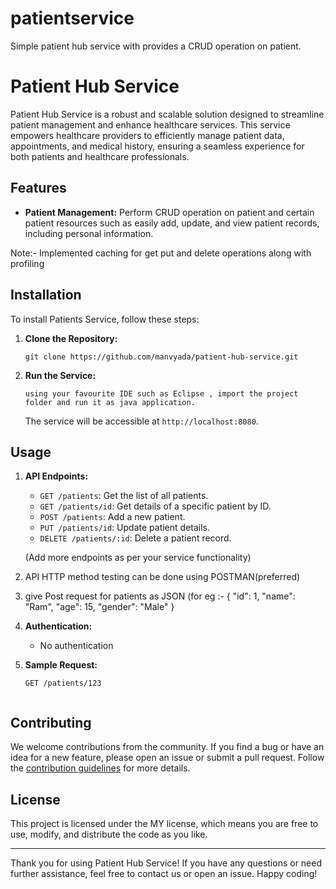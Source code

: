 # patientservice

Simple patient hub service with provides a CRUD operation on patient.

# Patient Hub Service

Patient Hub Service is a robust and scalable solution designed to streamline patient management and enhance healthcare services. This service empowers healthcare providers to efficiently manage patient data, appointments, and medical history, ensuring a seamless experience for both patients and healthcare professionals.

## Features

- **Patient Management:** Perform CRUD operation on patient and certain patient
resources such as easily add, update, and view patient records, including personal information.

Note:- Implemented caching for get put and delete operations along with profiling

## Installation

To install Patients Service, follow these steps:

1. **Clone the Repository:**
   ```
   git clone https://github.com/manvyada/patient-hub-service.git
   ```

3. **Run the Service:**
   ```
   using your favourite IDE such as Eclipse , import the project folder and run it as java application.
   ```

   The service will be accessible at `http://localhost:8080`.

## Usage

1. **API Endpoints:**
   - `GET /patients`: Get the list of all patients.
   - `GET /patients/id`: Get details of a specific patient by ID.
   - `POST /patients`: Add a new patient.
   - `PUT /patients/id`: Update patient details.
   - `DELETE /patients/:id`: Delete a patient record.

   (Add more endpoints as per your service functionality)

2. API HTTP method testing can be done using POSTMAN(preferred)
3. give Post request for patients as JSON (for eg :-
   {
        "id": 1,
        "name": "Ram",
        "age": 15,
        "gender": "Male"
    }

4. **Authentication:**
   - No authentication

5. **Sample Request:**
   ```http
   GET /patients/123
  
   ```

## Contributing

We welcome contributions from the community. If you find a bug or have an idea for a new feature, please open an issue or submit a pull request. Follow the [contribution guidelines](CONTRIBUTING.md) for more details.

## License

This project is licensed under the MY license, which means you are free to use, modify, and distribute the code as you like.

---

Thank you for using Patient Hub Service! If you have any questions or need further assistance, feel free to contact us or open an issue. Happy coding!

